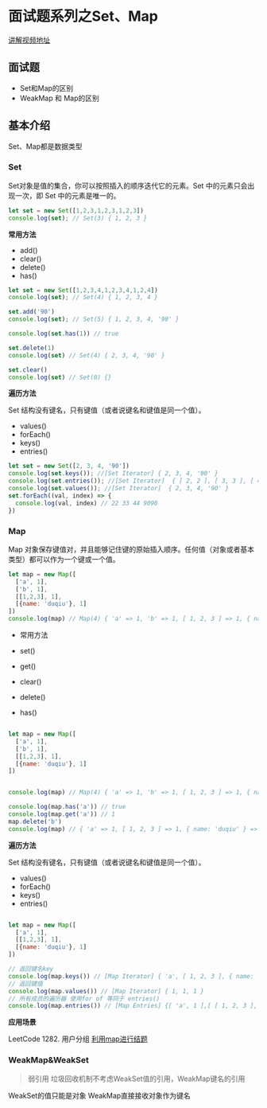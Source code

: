 # 面试题系列之Set、Map

[讲解视频地址](https://www.bilibili.com/video/BV1rS4y1J7Dj)

## 面试题

- Set和Map的区别
- WeakMap 和 Map的区别

## 基本介绍

Set、Map都是数据类型

### Set

Set对象是值的集合，你可以按照插入的顺序迭代它的元素。Set 中的元素只会出现一次，即 Set 中的元素是唯一的。

```js
let set = new Set([1,2,3,1,2,3,1,2,3])
console.log(set); // Set(3) { 1, 2, 3 }
``` 



**常用方法**

- add()
- clear()
- delete()
- has()

```js
let set = new Set([1,2,3,4,1,2,3,4,1,2,4])
console.log(set); // Set(4) { 1, 2, 3, 4 }

set.add('90')
console.log(set); // Set(5) { 1, 2, 3, 4, '90' }

console.log(set.has(1)) // true

set.delete(1)
console.log(set) // Set(4) { 2, 3, 4, '90' }

set.clear()
console.log(set) // Set(0) {}
```

**遍历方法**

Set 结构没有键名，只有键值（或者说键名和键值是同一个值）。

- values()
- forEach()
- keys()
- entries()

```js
let set = new Set([2, 3, 4, '90'])
console.log(set.keys()); //[Set Iterator] { 2, 3, 4, '90' }
console.log(set.entries()); //[Set Iterator]  { [ 2, 2 ], [ 3, 3 ], [ 4, 4 ], [ '90', '90' ] }
console.log(set.values()); //[Set Iterator]  { 2, 3, 4, '90' }
set.forEach((val, index) => {
  console.log(val, index) // 22 33 44 9090
})
```

### Map

Map 对象保存键值对，并且能够记住键的原始插入顺序。任何值（对象或者基本类型）都可以作为一个键或一个值。

```js
let map = new Map([
  ['a', 1],
  ['b', 1],
  [[1,2,3], 1],
  [{name: 'duqiu'}, 1]
])
console.log(map) // Map(4) { 'a' => 1, 'b' => 1, [ 1, 2, 3 ] => 1, { name: 'duqiu' } => 1 }

```

- 常用方法

- set()
- get()
- clear()
- delete()
- has()

```js

let map = new Map([
  ['a', 1],
  ['b', 1],
  [[1,2,3], 1],
  [{name: 'duqiu'}, 1]
])


console.log(map) // Map(4) { 'a' => 1, 'b' => 1, [ 1, 2, 3 ] => 1, { name: 'duqiu' } => 1 }

console.log(map.has('a')) // true
console.log(map.get('a')) // 1
map.delete('b')
console.log(map) // { 'a' => 1, [ 1, 2, 3 ] => 1, { name: 'duqiu' } => 1 }

```

**遍历方法**

Set 结构没有键名，只有键值（或者说键名和键值是同一个值）。

- values()
- forEach()
- keys()
- entries()

```js

let map = new Map([
  ['a', 1],
  [[1,2,3], 1],
  [{name: 'duqiu'}, 1]
])

// 返回键名key
console.log(map.keys()) // [Map Iterator] { 'a', [ 1, 2, 3 ], { name: 'duqiu' } }
// 返回键值
console.log(map.values()) // [Map Iterator] { 1, 1, 1 }
// 所有成员的遍历器 使用for of 等同于 entries()
console.log(map.entries()) // [Map Entries] {[ 'a', 1 ],[ [ 1, 2, 3 ], 1 ],[ { name: 'duqiu' }, 1 ]}
```

**应用场景**


LeetCode 1282. 用户分组 [利用map进行结题](https://leetcode.cn/problems/group-the-people-given-the-group-size-they-belong-to/solution/js-ha-by-friendly-visvesvarayaics-ut9b/
)


### WeakMap&WeakSet

> 弱引用 垃圾回收机制不考虑WeakSet值的引用，WeakMap键名的引用

WeakSet的值只能是对象
WeakMap直接接收对象作为键名

